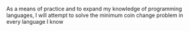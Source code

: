 As a means of practice and to expand my knowledge of programming languages, I will attempt to solve the minimum coin change problem in every language I know
